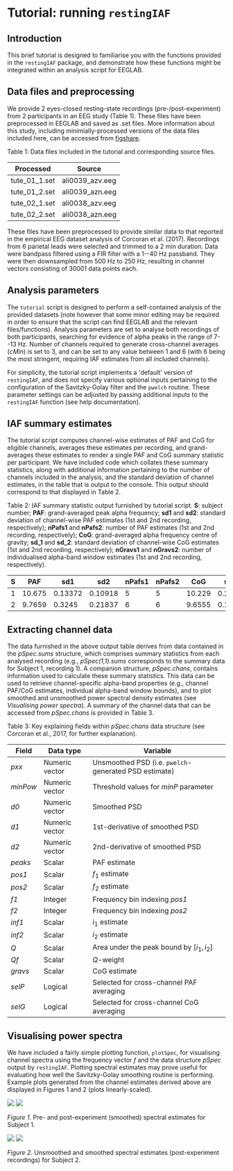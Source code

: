# Tutorial: running `restingIAF`

## Introduction
This brief tutorial is designed to familiarise you with the functions provided in the `restingIAF` package, and demonstrate how these functions might be integrated within an analysis script for EEGLAB.

## Data files and preprocessing
We provide 2 eyes-closed resting-state recordings (pre-/post-experiment) from 2 participants in an EEG study (Table 1).
These files have been preprocessed in EEGLAB and saved as .set files.
More information about this study, including minimially-processed versions of the data files included here, can be accessed from [figshare](https://figshare.com/articles/Muspelheim_data/3412312).

Table 1: Data files included in the tutorial and corresponding source files.

| Processed | Source |
|---|---|
| tute_01_1.set | ali0039_azv.eeg |
| tute_01_2.set | ali0039_azn.eeg |
| tute_02_1.set | ali0038_azv.eeg |
| tute_02_2.set | ali0038_azn.eeg |

These files have been preprocessed to provide similar data to that reported in the empirical EEG dataset analysis of Corcoran et al. (2017).
Recordings from 6 parietal leads were selected and trimmed to a 2 min duration.
Data were bandpass filtered using a FIR filter with a 1--40 Hz passband.
They were then downsampled from 500 Hz to 250 Hz, resulting in channel vectors consisting of 30001 data points each.

## Analysis parameters
The `tutorial` script is designed to perform a self-contained analysis of the provided datasets (note however that some minor editing may be required in order to ensure that the script can find EEGLAB and the relevant files/functions).
Analysis parameters are set to analyse both recordings of both participants, searching for evidence of alpha peaks in the range of 7--13 Hz.
Number of channels required to generate cross-channel averages ($cMin$) is set to 3, and can be set to any value between 1 and 6 (with 6 being the most stringent, requiring IAF estimates from all included channels).

For simplicity, the tutorial script implements a 'default' version of `restingIAF`, and does not specify various optional inputs pertaining to the configuration of the Savitzky-Golay filter and the `pwelch` routine.
These parameter settings can be adjusted by passing additional inputs to the `restingIAF` function (see help documentation).

## IAF summary estimates
The tutorial script computes channel-wise estimates of PAF and CoG for eligible channels, averages these estimates per recording, and grand-averages these estimates to render a single PAF and CoG summary statistic per participant.
We have included code which collates these summary statistics, along with additional information pertaining to the number of channels included in the analysis, and the standard deviation of channel estimates, in the table that is output to the console.
This output should correspond to that displayed in Table 2.

Table 2: IAF summary statistic output furnished by tutorial script. **S**: subject number; **PAF**: grand-averaged peak alpha frequency; **sd1** and **sd2**: standard deviation of channel-wise PAF estimates (1st and 2nd recording, respectively); **nPafs1** and **nPafs2**: number of PAF estimates (1st and 2nd recording, respectively); **CoG**: grand-averaged alpha frequency centre of gravity; **sd_1** and **sd_2**: standard deviation of channel-wise CoG estimates (1st and 2nd recording, respectively); **nGravs1** and **nGravs2**: number of individualised alpha-band window estimates (1st and 2nd recording, respectively).

| S | PAF | sd1 | sd2 | nPafs1 | nPafs2 | CoG | sd_1 | sd_2 | nGravs1 | nGravs2 |
|---|---|---|---|---|---|---|---|---|---|---|
| 1 | 10.675 | 0.13372 | 0.10918 | 5 | 5 | 10.229 | 0.21824 | 0.16021 | 6 | 6 |
| 2 | 9.7659 | 0.3245 | 0.21837 | 6 | 6 | 9.6555 | 0.11511 | 0.12073 | 6 | 6 |

## Extracting channel data
The data furnished in the above output table derives from data contained in the *pSpec.sums* structure, which comprises summary statistics from each analysed recording (e.g., *pSpec(1,1).sums* corresponds to the summary data for Subject 1, recording 1).
A companion structure, *pSpec.chans*, contains information used to calculate these summary statistics.
This data can be used to retrieve channel-specific alpha-band properties (e.g., channel PAF/CoG estimates, individual alpha-band window bounds), and to plot smoothed and unsmoothed power spectral density estimates (see *Visualising power spectra*).
A summary of the channel data that can be accessed from *pSpec.chans* is provided in Table 3.

Table 3: Key explaining fields within *pSpec.chans* data structure (see Corcoran et al., 2017, for further explanation).

| Field | Data type | Variable |
|---|---|---|
| *pxx* | Numeric vector | Unsmoothed PSD (i.e. `pwelch`-generated PSD estimate) |
| *minPow* | Numeric vector | Threshold values for *minP* parameter |
| *d0* | Numeric vector | Smoothed PSD |
| *d1* | Numeric vector | 1st-derivative of smoothed PSD |
| *d2* | Numeric vector | 2nd-derivative of smoothed PSD |
| *peaks* | Scalar | PAF estimate |
| *pos1* | Scalar | $f_1$ estimate |
| *pos2* | Scalar | $f_2$ estimate |
| *f1* | Integer | Frequency bin indexing *pos1* |
| *f2* | Integer | Frequency bin indexing *pos2* |
| *inf1* | Scalar | $i_1$ estimate |
| *inf2* | Scalar | $i_2$ estimate |
| *Q* | Scalar | Area under the peak bound by $[i_1,i_2]$ |
| *Qf* | Scalar | *Q*-weight |
| *gravs* | Scalar | CoG estimate |
| *selP* | Logical | Selected for cross-channel PAF averaging |
| *selG* | Logical | Selected for cross-channel CoG averaging |

## Visualising power spectra
We have included a fairly simple plotting function, `plotSpec`, for visualising channel spectra using the frequency vector *f* and the data structure *pSpec* output by `restingIAF`.
Plotting spectral estimates may prove useful for evaluating how well the Savitzky-Golay smoothing routine is performing.
Example plots generated from the channel estimates derived above are displayed in Figures 1 and 2 (plots linearly-scaled).

![](s1pre.png) ![](s1post.png)

*Figure 1*. Pre- and post-experiment (smoothed) spectral estimates for Subject 1.

![](s2unsmoo.png) ![](s2smoo.png)

*Figure 2*. Unsmoothed and smoothed spectral estimates (post-experiment recordings) for Subject 2.
